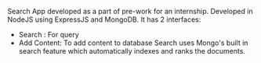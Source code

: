 Search App developed as a part of pre-work for an internship.
Developed in NodeJS using ExpressJS and MongoDB.
It has 2 interfaces:
* Search : For query
* Add Content: To add content to database
Search uses Mongo's built in search feature which automatically indexes and ranks the documents.
